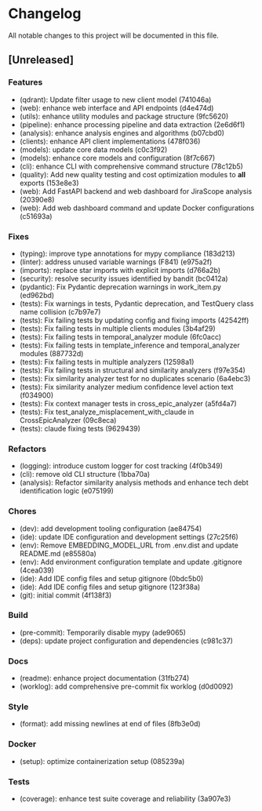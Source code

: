 # Changelog

All notable changes to this project will be documented in this file.

## [Unreleased]

### Features
- (qdrant): Update filter usage to new client model (741046a)
- (web): enhance web interface and API endpoints (d4e474d)
- (utils): enhance utility modules and package structure (9fc5620)
- (pipeline): enhance processing pipeline and data extraction (2e6d6f1)
- (analysis): enhance analysis engines and algorithms (b07cbd0)
- (clients): enhance API client implementations (478f036)
- (models): update core data models (c0c3f92)
- (models): enhance core models and configuration (8f7c667)
- (cli): enhance CLI with comprehensive command structure (78c12b5)
- (quality): Add new quality testing and cost optimization modules to __all__ exports (153e8e3)
- (web): Add FastAPI backend and web dashboard for JiraScope analysis (20390e8)
- (web): Add web dashboard command and update Docker configurations (c51693a)

### Fixes
- (typing): improve type annotations for mypy compliance (183d213)
- (linter): address unused variable warnings (F841) (e975a2f)
- (imports): replace star imports with explicit imports (d766a2b)
- (security): resolve security issues identified by bandit (bc0412a)
- (pydantic): Fix Pydantic deprecation warnings in work_item.py (ed962bd)
- (tests): Fix warnings in tests, Pydantic deprecation, and TestQuery class name collision (c7b97e7)
- (tests): Fix failing tests by updating config and fixing imports (42542ff)
- (tests): Fix failing tests in multiple clients modules (3b4af29)
- (tests): Fix failing tests in temporal_analyzer module (6fc0acc)
- (tests): Fix failing tests in template_inference and temporal_analyzer modules (887732d)
- (tests): Fix failing tests in multiple analyzers (12598a1)
- (tests): Fix failing tests in structural and similarity analyzers (f97e354)
- (tests): Fix similarity analyzer test for no duplicates scenario (6a4ebc3)
- (tests): Fix similarity analyzer medium confidence level action text (f034900)
- (tests): Fix context manager tests in cross_epic_analyzer (a5fd4a7)
- (tests): Fix test_analyze_misplacement_with_claude in CrossEpicAnalyzer (09c8eca)
- (tests): claude fixing tests (9629439)

### Refactors
- (logging): introduce custom logger for cost tracking (4f0b349)
- (cli): remove old CLI structure (1bba70a)
- (analysis): Refactor similarity analysis methods and enhance tech debt identification logic (e075199)

### Chores
- (dev): add development tooling configuration (ae84754)
- (ide): update IDE configuration and development settings (27c25f6)
- (env): Remove EMBEDDING_MODEL_URL from .env.dist and update README.md (e85580a)
- (env): Add environment configuration template and update .gitignore (4cea039)
- (ide): Add IDE config files and setup gitignore (0bdc5b0)
- (ide): Add IDE config files and setup gitignore (123f38a)
- (git): initial commit (4f138f3)

### Build
- (pre-commit): Temporarily disable mypy (ade9065)
- (deps): update project configuration and dependencies (c981c37)

### Docs
- (readme): enhance project documentation (31fb274)
- (worklog): add comprehensive pre-commit fix worklog (d0d0092)

### Style
- (format): add missing newlines at end of files (8fb3e0d)

### Docker
- (setup): optimize containerization setup (085239a)

### Tests
- (coverage): enhance test suite coverage and reliability (3a907e3)
